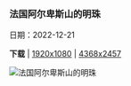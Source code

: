### 法国阿尔卑斯山的明珠

日期：2022-12-21

**下载**  |  [1920x1080](https://cn.bing.com/th?id=OHR.AnnecyXmas_ZH-CN2540694929_1920x1080.jpg)  |  [4368x2457](https://cn.bing.com/th?id=OHR.AnnecyXmas_ZH-CN2540694929_UHD.jpg)

![法国阿尔卑斯山的明珠](https://cn.bing.com/th?id=OHR.AnnecyXmas_ZH-CN2540694929_1920x1080.jpg "安纳西，法国上瓦萨省 (© Sabine Klein/Alamy)")

